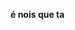 **é nois que ta** 

<!--
**nicolas06souza09-lang/nicolas06souza09-lang** is a ✨ _special_ ✨ repository because its `README.md` (this file) appears on your GitHub profile.

Here are some ideas to get you started:
🥇
- 🔭 o pareles midia 
- 👯 I’m looking to collaborate on ...
- 🤔 o nicolas pe pareles pensante...
- 💬 

